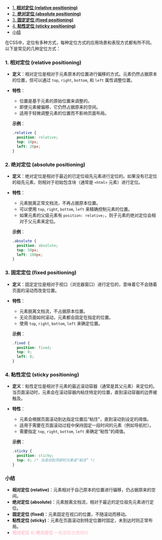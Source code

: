 - [1. **相对定位 (relative positioning)**](#1-相对定位-relative-positioning)
- [2. **绝对定位 (absolute positioning)**](#2-绝对定位-absolute-positioning)
- [3. **固定定位 (fixed positioning)**](#3-固定定位-fixed-positioning)
- [4. **粘性定位 (sticky positioning)**](#4-粘性定位-sticky-positioning)
- [小结](#小结)


在CSS中，定位有多种方式，每种定位方式的应用场景和表现方式都有所不同。以下是常见的几种定位方式：

### 1. **相对定位 (relative positioning)**

- **定义**：相对定位是相对于元素原本的位置进行偏移的方式。元素仍然占据原本的位置，但可以通过 `top`, `right`, `bottom`, 和 `left` 属性调整位置。
- **特性**：
  - 位置是基于元素的原始位置来调整的。
  - 即使元素被偏移，它仍然占据原来的空间。
  - 适用于轻微调整元素的位置而不影响页面布局。
  
  **示例**：
  ```css
  .relative {
    position: relative;
    top: 10px;
    left: 20px;
  }
  ```

### 2. **绝对定位 (absolute positioning)**

- **定义**：绝对定位是相对于最近的已定位祖先元素进行定位的。如果没有已定位的祖先元素，则相对于初始包含块（通常是 `<html>` 元素）进行定位。
- **特性**：
  - 元素脱离正常文档流，不再占据原本位置。
  - 可以使用 `top`, `right`, `bottom`, `left` 来精确控制元素的位置。
  - 如果元素的父级元素有 `position: relative;`，则子元素的绝对定位会相对于父元素来定位。
  
  **示例**：
  ```css
  .absolute {
    position: absolute;
    top: 50px;
    left: 100px;
  }
  ```

### 3. **固定定位 (fixed positioning)**

- **定义**：固定定位是相对于视口（浏览器窗口）进行定位的，意味着它不会随着页面的滚动而改变位置。
- **特性**：
  - 元素脱离文档流，不占据原本位置。
  - 无论页面如何滚动，元素都会固定在指定的位置。
  - 使用 `top`, `right`, `bottom`, `left` 来确定位置。
  
  **示例**：
  ```css
  .fixed {
    position: fixed;
    top: 0;
    left: 0;
  }
  ```

### 4. **粘性定位 (sticky positioning)**

- **定义**：粘性定位是相对于元素的最近滚动容器（通常是其父元素）来定位的。当页面滚动时，元素会在滚动容器内粘住特定的位置，直到滚动容器的边界被触及。
- **特性**：
  - 元素会根据页面滚动到达指定位置后“粘住”，直到滚动到设定的阈值。
  - 适用于需要在页面滚动过程中保持固定一段时间的元素（例如导航栏）。
  - 需要指定 `top`, `right`, `bottom`, `left` 来确定“粘性”的阈值。

  **示例**：
  ```css
  .sticky {
    position: sticky;
    top: 0; /* 当滚动到顶部时元素会“粘住” */
  }
  ```

### 小结
- **相对定位 (relative)**：元素相对于自己原本的位置进行偏移，仍占据原来的空间。
- **绝对定位 (absolute)**：元素脱离文档流，相对于最近的定位祖先元素进行定位。
- **固定定位 (fixed)**：元素固定在视口的位置，不随滚动而移动。
- **粘性定位 (sticky)**：元素在页面滚动到特定位置时固定，未到达时则正常布局。
- <span style='color:pink'>**相对定位** 和 **绝对定位** 一般是配合使用的